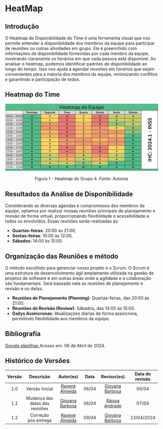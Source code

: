 
# **HeatMap**

## Introdução
O Heatmap de Disponibilidade do Time é uma ferramenta visual que nos permite entender a disponibilidade dos membros da equipe para participar de reuniões ou outras atividades em grupo. Ele é preenchido com informações de disponibilidade fornecidas por cada membro da equipe, mostrando claramente os horários em que cada pessoa está disponível. Ao analisar o heatmap, podemos identificar padrões de disponibilidade ao longo do tempo. Isso nos ajuda a agendar reuniões em horários que sejam convenientes para a maioria dos membros da equipe, minimizando conflitos e garantindo a participação de todos.

## Heatmap do Time
![Heatmap do grupo4](../assets/planejamento/heatmap.png)
<div align="center">
<p> Figura 1 - Heatmap do Grupo 4. Fonte: Autores </p> 
</div>


## Resultados da Análise de Disponibilidade
Considerando as diversas agendas e compromissos dos membros da equipe, optamos por realizar nossas reuniões principais de planejamento e revisão de forma virtual, proporcionando flexibilidade e acessibilidade a todos os envolvidos. Essas reuniões serão realizadas às:
- **Quartas-feiras**: 20:00 às 21:00,
- **Sextas-feiras**: 10:00 às 12:00,
- **Sábados**: 14:00 às 15:00.

## Organização das Reuniões e método


O método escolhido para gerenciar nosso projeto é o Scrum. O Scrum é uma estrutura de desenvolvimento ágil amplamente utilizada na gestão de projetos de software e em outras áreas onde a agilidade e a colaboração são fundamentais. Será baseado nela as reuniões de planejamento e revisão e os dailys.

- **Reuniões de Planejamento (Planning)**: Quartas-feiras, das 20:00 às 21:00.
- **Reuniões de Revisão (Review)**: Sábados, das 14:00 às 15:00.
- **Dailys Assíncronas**: Atualizações diárias de forma assíncrona, permitindo flexibilidade aos membros da equipe.

## Bibliografia
[Google planilhas ](https://docs.google.com/spreadsheets/d/1-f5IZgH8TP62LMIYTtS3V4iItvkGhwRnNfNDbIRDzP8/edit#gid=96807035)  Acesso em: 06 de Abril de 2024.

## **Histórico de Versões**
 
| Versão |          Descrição              |     Autor(es)      |      Data      |   Revisor(es)     |    Data de revisão    |  
|:------:|:-------------------------------:|:--------------:|:--------------:|:-------------:|:---------------------:|
|  1.0   | Versão Inicial                    |   [Rayene Almeida](https://github.com/rayenealmeida)      |   06/04   |       [Giovana Barbosa ](https://github.com/gio221)        |     06/04                 |
|  1.1   | Mudança das datas das reuniões                   |   [Giovana Barbosa ](https://github.com/gio221)      |   06/04   |  [Raissa Andrade ](https://github.com/RaissaAndradeS)            |       07/04               |
|  1.2   | Correção pós entrega                   |   [Rayene Almeida ](https://github.com/rayenealmeida)      |   09/04   |    [Giovana Barbosa ](https://github.com/gio221)            |      13/04/2024                |